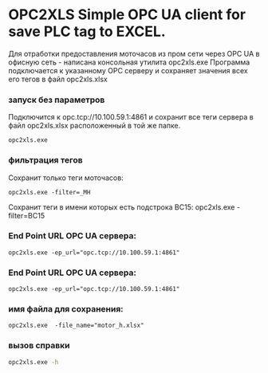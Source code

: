 # OPC2XLS Simple OPC UA client for save PLC tag to EXCEL.

Для отработки предоставления моточасов из пром сети через OPC UA в офисную сеть - написана консольная утилита opc2xls.exe
Программа подключается к указанному OPC серверу и сохраняет значения всех его тегов в файл opc2xls.xlsx

### запуск без параметров
Подключится к opc.tcp://10.100.59.1:4861 и сохранит все теги сервера в файл opc2xls.xlsx расположенный в той же папке.
```
opc2xls.exe
```
### фильтрация тегов
Cохранит только теги моточасов:
```
opc2xls.exe -filter=_MH
```
Сохранит теги в имени которых есть подстрока BC15:
opc2xls.exe -filter=BC15

### End Point URL OPC UA сервера:
```
opc2xls.exe -ep_url="opc.tcp://10.100.59.1:4861"
```
### End Point URL OPC UA сервера:
```
opc2xls.exe -ep_url="opc.tcp://10.100.59.1:4861"
```


### имя файла для сохранения:
```
opc2xls.exe  -file_name="motor_h.xlsx"
```

### вызов справки 
```bash
opc2xls.exe -h
```
